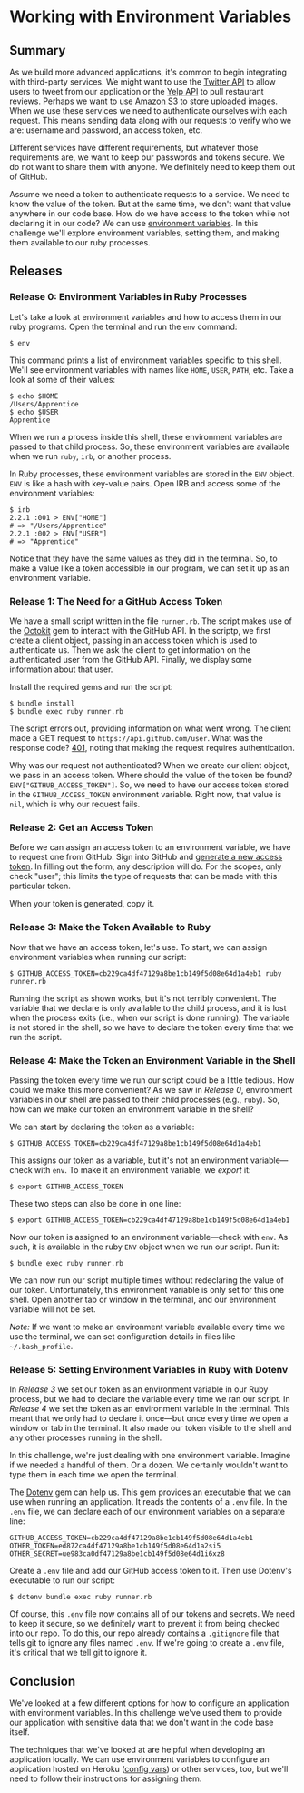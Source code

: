 # Working with Environment Variables

## Summary
As we build more advanced applications, it's common to begin integrating with third-party services.  We might want to use the [Twitter API][] to allow users to tweet from our application or the [Yelp API][] to pull restaurant reviews.  Perhaps we want to use [Amazon S3] to store uploaded images.  When we use these services we need to authenticate ourselves with each request.  This means sending data along with our requests to verify who we are:  username and password, an access token, etc.  

Different services have different requirements, but whatever those requirements are, we want to keep our passwords and tokens secure.  We do not want to share them with anyone.  We definitely need to keep them out of GitHub.

Assume we need a token to authenticate requests to a service.  We need to know the value of the token.  But at the same time, we don't want that value anywhere in our code base.  How do we have access to the token while not declaring it in our code?  We can use [environment variables][wikipedia environment variables].  In this challenge we'll explore environment variables, setting them, and making them available to our ruby processes.


## Releases
### Release 0:  Environment Variables in Ruby Processes
Let's take a look at environment variables and how to access them in our ruby programs.  Open the terminal and run the `env` command:

```
$ env
```

This command prints a list of environment variables specific to this shell.  We'll see environment variables with names like `HOME`, `USER`, `PATH`, etc.  Take a look at some of their values:

```
$ echo $HOME
/Users/Apprentice
$ echo $USER
Apprentice
```

When we run a process inside this shell, these environment variables are passed to that child process.  So, these environment variables are available when we run `ruby`, `irb`, or another process.

In Ruby processes, these environment variables are stored in the `ENV` object.  `ENV` is like a hash with key-value pairs.  Open IRB and access some of the environment variables:

```
$ irb
2.2.1 :001 > ENV["HOME"]
# => "/Users/Apprentice"
2.2.1 :002 > ENV["USER"]
# => "Apprentice"
```

Notice that they have the same values as they did in the terminal.  So, to make a value like a token accessible in our program, we can set it up as an environment variable.


### Release 1:  The Need for a GitHub Access Token
We have a small script written in the file `runner.rb`.  The script makes use of the [Octokit][] gem to interact with the GitHub API.  In the scriptp, we first create a client object, passing in an access token which is used to authenticate us.  Then we ask the client to get information on the authenticated user from the GitHub API.  Finally, we display some information about that user.

Install the required gems and run the script:

```
$ bundle install
$ bundle exec ruby runner.rb
```

The script errors out, providing information on what went wrong.  The client made a GET request to `https://api.github.com/user`.  What was the response code?  [401][], noting that making the request requires authentication.

Why was our request not authenticated?  When we create our client object, we pass in an access token.  Where should the value of the token be found?  `ENV["GITHUB_ACCESS_TOKEN"]`.  So, we need to have our access token stored in the `GITHUB_ACCESS_TOKEN` environment variable.  Right now, that value is `nil`, which is why our request fails.


### Release 2:  Get an Access Token
Before we can assign an access token to an environment variable, we have to request one from GitHub.  Sign into GitHub and [generate a new access token][github new token].  In filling out the form, any description will do.  For the scopes, only check "user"; this limits the type of requests that can be made with this particular token.

When your token is generated, copy it.


### Release 3:  Make the Token Available to Ruby
Now that we have an access token, let's use.  To start, we can assign environment variables when running our script:

```
$ GITHUB_ACCESS_TOKEN=cb229ca4df47129a8be1cb149f5d08e64d1a4eb1 ruby runner.rb
```

Running the script as shown works, but it's not terribly convenient.  The variable that we declare is only available to the child process, and it is lost when the process exits (i.e., when our script is done running).  The variable is not stored in the shell, so we have to declare the token every time that we run the script.


### Release 4:  Make the Token an Environment Variable in the Shell
Passing the token every time we run our script could be a little tedious.  How could we make this more convenient?  As we saw in *Release 0*, environment variables in our shell are passed to their child processes (e.g., `ruby`).  So, how can we make our token an environment variable in the shell?

We can start by declaring the token as a variable:

```
$ GITHUB_ACCESS_TOKEN=cb229ca4df47129a8be1cb149f5d08e64d1a4eb1
```

This assigns our token as a variable, but it's not an environment variable—check with `env`.  To make it an environment variable, we *export* it:

```
$ export GITHUB_ACCESS_TOKEN
```

These two steps can also be done in one line:

```
$ export GITHUB_ACCESS_TOKEN=cb229ca4df47129a8be1cb149f5d08e64d1a4eb1
```

Now our token is assigned to an environment variable—check with `env`.  As such, it is available in the ruby `ENV` object when we run our script.  Run it:

```
$ bundle exec ruby runner.rb
```

We can now run our script multiple times without redeclaring the value of our token.  Unfortunately, this environment variable is only set for this one shell.  Open another tab or window in the terminal, and our environment variable will not be set.

*Note:*  If we want to make an environment variable available every time we use the terminal, we can set configuration details in files like `~/.bash_profile`.


### Release 5:  Setting Environment Variables in Ruby with Dotenv
In *Release 3* we set our token as an environment variable in our Ruby process, but we had to declare the variable every time we ran our script.  In *Release 4* we set the token as an environment variable in the terminal.  This meant that we only had to declare it once—but once every time we open a window or tab in the terminal.  It also made our token visible to the shell and any other processes running in the shell.

In this challenge, we're just dealing with one environment variable.  Imagine if we needed a handful of them.  Or a dozen.  We certainly wouldn't want to type them in each time we open the terminal.

The [Dotenv][] gem can help us.  This gem provides an executable that we can use when running an application.  It reads the contents of a `.env` file.  In the `.env` file, we can declare each of our environment variables on a separate line:

```
GITHUB_ACCESS_TOKEN=cb229ca4df47129a8be1cb149f5d08e64d1a4eb1
OTHER_TOKEN=ed872ca4df47129a8be1cb149f5d08e64d1a2si5
OTHER_SECRET=ue983ca0df47129a8be1cb149f5d08e64d1i6xz8
```

Create a `.env` file and add our GitHub access token to it.  Then use Dotenv's executable to run our script:

```
$ dotenv bundle exec ruby runner.rb
```

Of course, this `.env` file now contains all of our tokens and secrets.  We need to keep it secure, so we definitely want to prevent it from being checked into our repo.  To do this, our repo already contains a `.gitignore` file that tells git to ignore any files named `.env`.  If we're going to create a `.env` file, it's critical that we tell git to ignore it.


## Conclusion
We've looked at a few different options for how to configure an application with environment variables.  In this challenge we've used them to provide our application with sensitive data that we don't want in the code base itself.

The techniques that we've looked at are helpful when developing an application locally.  We can use environment variables to configure an application hosted on Heroku ([config vars][heroku config vars]) or other services, too, but we'll need to follow their instructions for assigning them.


[401]: https://httpstatuses.com/401
[amazon s3]: https://aws.amazon.com/s3/
[dotenv]: https://github.com/bkeepers/dotenv
[github new token]:https://github.com/settings/tokens/new
[heroku config vars]: https://devcenter.heroku.com/articles/config-vars
[octokit]: https://github.com/octokit/octokit.rb
[twitter api]: https://dev.twitter.com/
[wikipedia environment variables]: https://en.wikipedia.org/wiki/Environment_variable
[yelp api]: https://www.yelp.com/developers/documentation/v2/overview
